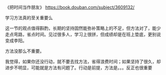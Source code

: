 《把时间当作朋友》
https://book.douban.com/subject/3609132/

学习方法真的至关重要么

这一节的观点值得斟酌，长期的坚持固然能弥补策略上的不足，但方法对了，能少走点弯路，省点时间。见过很多人，学习上很拼，但成绩却是在班上垫底，更别说变成李阳。

方法没那么不重要。

我觉得，如果你还没行动，就不要去找方法，省得浪费时间；如果坚持了很久，却进步不明显，可能就是方法有问题了。行动是前提，方法是。。。反正也很重要
